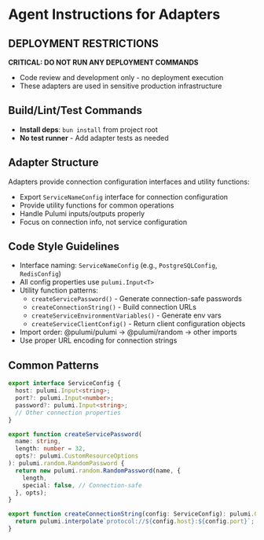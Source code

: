 # Agent Instructions for Adapters

## DEPLOYMENT RESTRICTIONS
**CRITICAL: DO NOT RUN ANY DEPLOYMENT COMMANDS**
- Code review and development only - no deployment execution
- These adapters are used in sensitive production infrastructure

## Build/Lint/Test Commands
- **Install deps**: `bun install` from project root
- **No test runner** - Add adapter tests as needed

## Adapter Structure
Adapters provide connection configuration interfaces and utility functions:
- Export `ServiceNameConfig` interface for connection configuration
- Provide utility functions for common operations
- Handle Pulumi inputs/outputs properly
- Focus on connection info, not service configuration

## Code Style Guidelines
- Interface naming: `ServiceNameConfig` (e.g., `PostgreSQLConfig`, `RedisConfig`)
- All config properties use `pulumi.Input<T>`
- Utility function patterns:
  - `createServicePassword()` - Generate connection-safe passwords
  - `createConnectionString()` - Build connection URLs
  - `createServiceEnvironmentVariables()` - Generate env vars
  - `createServiceClientConfig()` - Return client configuration objects
- Import order: @pulumi/pulumi → @pulumi/random → other imports
- Use proper URL encoding for connection strings

## Common Patterns
```typescript
export interface ServiceConfig {
  host: pulumi.Input<string>;
  port?: pulumi.Input<number>;
  password?: pulumi.Input<string>;
  // Other connection properties
}

export function createServicePassword(
  name: string,
  length: number = 32,
  opts?: pulumi.CustomResourceOptions
): pulumi.random.RandomPassword {
  return new pulumi.random.RandomPassword(name, {
    length,
    special: false, // Connection-safe
  }, opts);
}

export function createConnectionString(config: ServiceConfig): pulumi.Output<string> {
  return pulumi.interpolate`protocol://${config.host}:${config.port}`;
}